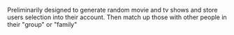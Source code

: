 Preliminarily designed to generate random movie and tv shows and store users selection into their account. Then match up those with other people in their "group" or "family" 
